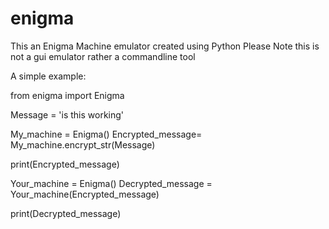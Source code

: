 # enigma
This an Enigma Machine emulator created using Python
Please Note this is not a gui emulator rather a commandline tool

A simple example:

from enigma import Enigma

Message = 'is this working'

My_machine = Enigma()
Encrypted_message= My_machine.encrypt_str(Message)

print(Encrypted_message)

Your_machine = Enigma()
Decrypted_message = Your_machine(Encrypted_message)

print(Decrypted_message)




